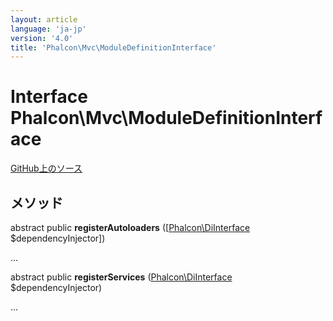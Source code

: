```yaml
---
layout: article
language: 'ja-jp'
version: '4.0'
title: 'Phalcon\Mvc\ModuleDefinitionInterface'
---
```


# Interface **Phalcon\Mvc\ModuleDefinitionInterface**

<a href="https://github.com/phalcon/cphalcon/tree/v4.0.0/phalcon/mvc/moduledefinitioninterface.zep" class="btn btn-default btn-sm">GitHub上のソース</a>

## メソッド

abstract public **registerAutoloaders** ([[Phalcon\DiInterface](api/Phalcon_DiInterface) $dependencyInjector])

...

abstract public **registerServices** ([Phalcon\DiInterface](api/Phalcon_DiInterface) $dependencyInjector)

...